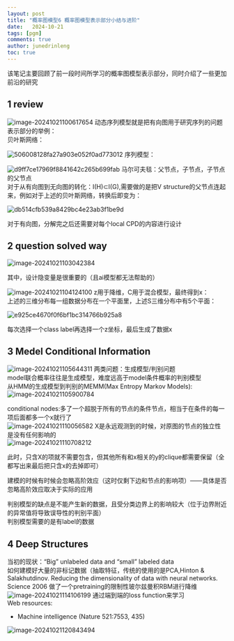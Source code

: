 ```yaml
---
layout: post
title: "概率图模型6 概率图模型表示部分小结与进阶"
date:   2024-10-21
tags: [pgm]
comments: true
author: junedrinleng
toc: true
---
```


该笔记主要回顾了前一段时间所学习的概率图模型表示部分，同时介绍了一些更加前沿的研究
<!-- more -->
## 1 review
![image-20241021100617654](./2024-10-21-PGM_4_Advanced_PGM.assets/image-20241021100617654.png)
动态序列模型就是把有向图用于研究序列的问题  
表示部分的举例：  
贝叶斯网络：   

![506008128fa27a903e052f0ad773012](./2024-10-21-PGM_4_Advanced_PGM.assets/506008128fa27a903e052f0ad773012.jpg)
序列模型：  

![d9ff7ce17969f8841642c265b699fab](./2024-10-21-PGM_4_Advanced_PGM.assets/d9ff7ce17969f8841642c265b699fab.jpg)
马尔可夫毯：父节点，子节点，子节点的父节点  
对于从有向图到无向图的转化：I(H)⊂I(G),需要做的是把V structure的父节点连起来，例如对于上述的贝叶斯网络，转换后即变为：  

![db514cfb539a8429bc4e23ab3f1be9d](./2024-10-21-PGM_4_Advanced_PGM.assets/db514cfb539a8429bc4e23ab3f1be9d.jpg)

对于有向图，分解完之后还需要对每个local CPD的内容进行设计  
## 2 question solved way
![image-20241021103042384](./2024-10-21-PGM_4_Advanced_PGM.assets/image-20241021103042384.png)

其中，设计隐变量是很重要的（且ai模型都无法帮助的）  

![image-20241021104124100](./2024-10-21-PGM_4_Advanced_PGM.assets/image-20241021104124100.png)
z用于降维，C用于混合模型，最终得到x：  
上述的三维分布每一组数据分布在一个平面里，上述S三维分布中有5个平面：  

![e925ce4670f0f6bf1bc314766b925a8](./2024-10-21-PGM_4_Advanced_PGM.assets/e925ce4670f0f6bf1bc314766b925a8.jpg)

   

每次选择一个class label再选择一个z坐标，最后生成了数据x  

## 3 Medel Conditional Information
![image-20241021105644311](./2024-10-21-PGM_4_Advanced_PGM.assets/image-20241021105644311.png)
两类问题：生成模型/判别问题  
model联合概率往往是生成模型，难度远高于model条件概率的判别模型  
从HMM的生成模型到判别的MEMM(Max Entropy Markov Models):  
![image-20241021105900784](./2024-10-21-PGM_4_Advanced_PGM.assets/image-20241021105900784.png)

conditional nodes:多了一个超脱于所有的节点的条件节点，相当于在条件的每一项后面都多一个x就行了  
![image-20241021110056582](./2024-10-21-PGM_4_Advanced_PGM.assets/image-20241021110056582.png)
X是永远观测到的时候，对原图的节点的独立性是没有任何影响的  
![image-20241021110708212](./2024-10-21-PGM_4_Advanced_PGM.assets/image-20241021110708212.png)

此时，只含X的项就不需要包含，但其他所有和x相关的y的clique都需要保留（全都写出来最后把只含x的去掉即可）  

建模的时候有时候会忽略高阶效应（这时仅剩下边和节点的影响项）——具体是否忽略高阶效应取决于实际的应用    



判别模型的缺点是不能产生新的数据，且受分类边界上的影响较大（位于边界附近的异常值将导致误导性的判别平面）  
判别模型需要的是有label的数据  

## 4 Deep Structures

当初的现状：“Big” unlabeled data and “small” labeled data  
如何建模好大量的非标记数据（抽取特征，传统的使用的是PCA,Hinton & Salakhutdinov. Reducing the dimensionality of data with neural networks. Science 2006 做了一个pretraining的限制性玻尔兹曼积RBM进行降维  
![image-20241021114106199](./2024-10-21-PGM_4_Advanced_PGM.assets/image-20241021114106199.png)
通过端到端的loss function来学习  
Web resources:  

- Machine intelligence (Nature 521:7553, 435)

![image-20241021120843494](./2024-10-21-PGM_4_Advanced_PGM.assets/image-20241021120843494.png)

